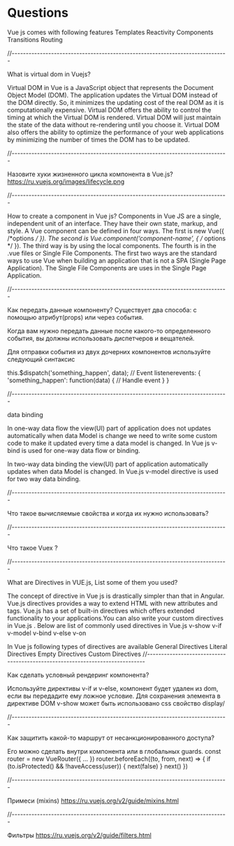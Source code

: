 # Questions

Vue js comes with following features Templates Reactivity Components Transitions Routing

//-----------------------------------------------------------------------------

What is virtual dom in Vuejs?

Virtual DOM in Vue is a JavaScript object that represents the Document Object Model (DOM). The application updates the Virtual DOM instead of the DOM directly. So, it minimizes the updating cost of the real DOM as it is computationally expensive. Virtual DOM offers the ability to control the timing at which the Virtual DOM is rendered. Virtual DOM will just maintain the state of the data without re-rendering until you choose it. Virtual DOM also offers the ability to optimize the performance of your web applications by minimizing the number of times the DOM has to be updated.

//-----------------------------------------------------------------------------

Назовите хуки жизненного цикла компонента в Vue.js? https://ru.vuejs.org/images/lifecycle.png

//-----------------------------------------------------------------------------

How to create a component in Vue js? Components in Vue JS are a single, independent unit of an interface. They have their own state, markup, and style. A Vue component can be defined in four ways. The first is new Vue({ /\*options _/ }). The second is Vue.component(‘component-name’, { /_ options \*/ }). The third way is by using the local components. The fourth is in the .vue files or Single File Components. The first two ways are the standard ways to use Vue when building an application that is not a SPA (Single Page Application). The Single File Components are uses in the Single Page Application.

//-----------------------------------------------------------------------------

Как передать данные компоненту? Существует два способа: с помощью атрибут(props) или через события.

Когда вам нужно передать данные после какого-то определенного события, вы должны использовать диспетчеров и вещателей.

Для отправки события из двух дочерних компонентов используйте следующий синтаксис

this.$dispatch('something\_happen', data); // Event listenerevents: { 'something\_happen': function(data) { // Handle event } }

//-----------------------------------------------------------------------------

data binding

In one-way data flow the view(UI) part of application does not updates automatically when data Model is change we need to write some custom code to make it updated every time a data model is changed. In Vue js v-bind is used for one-way data flow or binding.

In two-way data binding the view(UI) part of application automatically updates when data Model is changed. In Vue.js v-model directive is used for two way data binding.

//-----------------------------------------------------------------------------

Что такое вычисляемые свойства и когда их нужно использовать?

//-----------------------------------------------------------------------------

Что такое Vuex ?

//-----------------------------------------------------------------------------

What are Directives in VUE.js, List some of them you used?

The concept of directive in Vue js is drastically simpler than that in Angular. Vue.js directives provides a way to extend HTML with new attributes and tags. Vue.js has a set of built-in directives which offers extended functionality to your applications.You can also write your custom directives in Vue.js . Below are list of commonly used directives in Vue.js v-show v-if v-model v-bind v-else v-on

In Vue js following types of directives are available General Directives Literal Directives Empty Directives Custom Directives //-----------------------------------------------------------------------------

Как сделать условный рендеринг компонента?

Используйте директивы v-if и v-else, компонент будет удален из dom, если вы передадите ему ложное условие. Для сохранения элемента в директиве DOM v-show может быть использовано css свойство display/

//-----------------------------------------------------------------------------

Как защитить какой-то маршрут от несанкционированного доступа?

Его можно сделать внутри компонента или в глобальных guards. const router = new VueRouter({ ... }) router.beforeEach((to, from, next) => { if (to.isProtected() && !haveAccess(user)) { next(false) } next() })

//-----------------------------------------------------------------------------

Примеси (mixins) https://ru.vuejs.org/v2/guide/mixins.html

//-----------------------------------------------------------------------------

Фильтры https://ru.vuejs.org/v2/guide/filters.html
